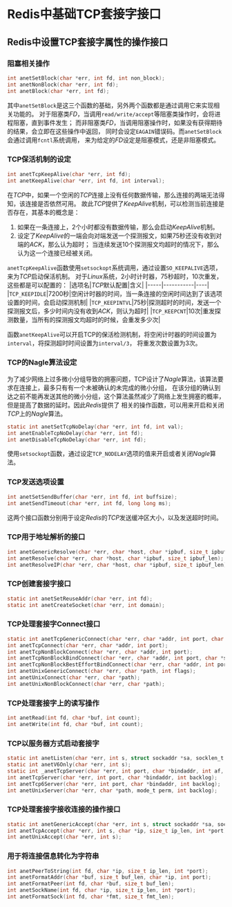 # Redis中基础TCP套接字接口

## Redis中设置TCP套接字属性的操作接口

### 阻塞相关操作
```c
int anetSetBlock(char *err, int fd, int non_block);
int anetNonBlock(char *err, int fd);
int anetBlock(char *err, int fd);
```
其中`anetSetBlock`是这三个函数的基础，另外两个函数都是通过调用它来实现相关功能的。
对于阻塞类*FD*，当调用`read/write/accept`等阻塞类操作时，会将进程阻塞，直到事件发生；
而非阻塞类*FD*，当调用阻塞操作时，如果没有获得期待的结果，会立即在这些操作中返回，
同时会设定`EAGAIN`错误码。而`anetSetBlock`会通过调用`fcntl`系统调用，
来为给定的*FD*设定是阻塞模式，还是非阻塞模式。

### TCP保活机制的设定
```c
int anetTcpKeepAlive(char *err, int fd);
int anetKeepAlive(char *err, int fd, int interval);
```
在*TCP*中，如果一个空闲的*TCP*连接上没有任何数据传输，那么连接的两端无法得知，该连接是否依然可用。
故此*TCP*提供了*KeepAlive*机制，可以检测当前连接是否存在，其基本的概念是：
1. 如果在一条连接上，2个小时都没有数据传输，那么会启动*KeepAlive*机制。
2. 设定了*KeepAlive*的一端会向对端发送一个探测报文，如果75秒还没有收到对端的*ACK*，那么认为超时；
当连续发送10个探测报文均超时的情况下，那么认为这一个连接已经被关闭。

`anetTcpKeepAlive`函数使用`setsockopt`系统调用，通过设置`SO_KEEPALIVE`选项，来为*TCP*启动保活机制。
对于*Linux*系统，2小时计时器，75秒超时，10次重发，这些都是可以配置的：
|选项名|*TCP*默认配置|含义|
|-----|-----------|----|
|`TCP_KEEPIDLE`|7200秒|空闲计时器的时间，当一条连接的空闲时间达到了该选项设置的时间，会启动探测机制|
|`TCP_KEEPINTVL`|75秒|探测超时的时间，发送一个探测报文后，多少时间内没有收到*ACK*，则认为超时|
|`TCP_KEEPCNT`|10次|重发探测数量，当所有的探测报文均超时的时候，会重发多少次|

函数`anetKeepAlive`可以开启TCP的保活检测机制，将空闲计时器的时间设置为`interval`，将探测超时时间设置为`interval/3`，
将重发次数设置为3次。

### TCP的Nagle算法设定
为了减少网络上过多微小分组导致的拥塞问题，TCP设计了*Nagle*算法，该算法要求在连接上，最多只有有一个未被确认的未完成的微小分组，
在该分组的确认到达之前不能再发送其他的微小分组，这个算法虽然减少了网络上发生拥塞的概率，但是提高了数据的延时。因此*Redis*提供了
相关的操作函数，可以用来开启和关闭*TCP*上的*Nagle*算法。
```c
static int anetSetTcpNoDelay(char *err, int fd, int val);
int anetEnableTcpNoDelay(char *err, int fd);
int anetDisableTcpNoDelay(char *err, int fd);
```
使用`setsockopt`函数，通过设定`TCP_NODELAY`选项的值来开启或者关闭*Nagle*算法。

### TCP发送选项设置
```c
int anetSetSendBuffer(char *err, int fd, int buffsize);
int anetSendTimeout(char *err, int fd, long long ms);
```
这两个接口函数分别用于设定*Redis*的*TCP*发送缓冲区大小，以及发送超时时间。

### TCP用于地址解析的接口
```c
int anetGenericResolve(char *err, char *host, char *ipbuf, size_t ipbuf_len, int flags);
int anetResolve(char *err, char *host, char *ipbuf, size_t ipbuf_len);
int anetResolveIP(char *err, char *host, char *ipbuf, size_t ipbuf_len);
```

### TCP创建套接字接口
```c
static int anetSetReuseAddr(char *err, int fd);
static int anetCreateSocket(char *err, int domain);
```

### TCP处理套接字Connect接口
```c
static int anetTcpGenericConnect(char *err, char *addr, int port, char *source_addr, int flags);
int anetTcpConnect(char *err, char *addr, int port);
int anetTcpNonBlockConnect(char *err, char *addr, int port);
int anetTcpNonBlockBindConnect(char *err, char *addr, int port, char *source_addr);
int anetTcpNonBlockBestEffortBindConnect(char *err, char *addr, int port, char *source_addr);
int anetUnixGenericConnect(char *err, char *path, int flags);
int anetUnixConnect(char *err, char *path);
int anetUnixNonBlockConnect(char *err, char *path);
```

### TCP处理套接字上的读写操作
```c
int anetRead(int fd, char *buf, int count);
int anetWrite(int fd, char *buf, int count);
```

### TCP以服务器方式启动套接字
```c
static int anetListen(char *err, int s, struct sockaddr *sa, socklen_t len, int backlog);
static int anetV6Only(char *err, int s);
static int _anetTcpServer(char *err, int port, char *bindaddr, int af, int backlog);
int anetTcpServer(char *err, int port, char *bindaddr, int backlog);
int anetTcp6Server(char *err, int port, char *bindaddr, int backlog);
int anetUnixServer(char *err, char *path, mode_t perm, int backlog);
```

### TCP处理套接字接收连接的操作接口
```c
static int anetGenericAccept(char *err, int s, struct sockaddr *sa, socklen_t *len);
int anetTcpAccept(char *err, int s, char *ip, size_t ip_len, int *port);
int anetUnixAccept(char *err, int s);
```

### 用于将连接信息转化为字符串
```c
int anetPeerToString(int fd, char *ip, size_t ip_len, int *port);
int anetFormatAddr(char *buf, size_t buf_len, char *ip, int port);
int anetFormatPeer(int fd, char *buf, size_t buf_len);
int anetSockName(int fd, char *ip, size_t ip_len, int *port);
int anetFormatSock(int fd, char *fmt, size_t fmt_len);
```